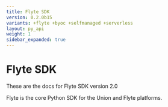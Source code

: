 ```yaml
---
title: Flyte SDK
version: 0.2.0b15
variants: +flyte +byoc +selfmanaged +serverless
layout: py_api
weight: 1
sidebar_expanded: true
---
```


# Flyte SDK

These are the docs for Flyte SDK version 2.0

Flyte is the core Python SDK for the Union and Flyte platforms.



